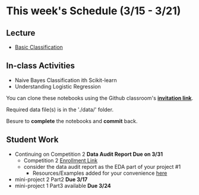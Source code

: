 # This week's Schedule (3/15 - 3/21)

## Lecture
+ [Basic Classification](https://docs.google.com/presentation/d/1LhrVq2Q9fnH5fU-X859qA2phK75GMFfhn9Svb7bjSO0/edit?usp=sharing)

## In-class Activities
+ Naive Bayes Classification ith Scikit-learn
+ Understanding Logistic Regression

You can clone these notebooks using the Github classroom's [__invitation link__](https://classroom.github.com/a/4cP-Z9n-).

Required data file(s) is in the './data/' folder.

Besure to __complete__ the notebooks and __commit__ back.

## Student Work
+ Continuing on Competition 2 __Data Audit Report Due on 3/31__
  + Competition 2 [Enrollment Link]()
  + consider the data audit report as the EDA part of your project #1
    - Resources/Examples added for your convenience [here](https://github.com/DrJieTao/ba545-docs/blob/master/competition2/resources.md)
+ mini-project 2 Part2  __Due 3/17__
+ mini-project 1 Part3 available __Due 3/24__
